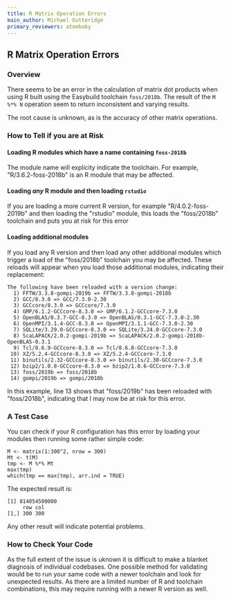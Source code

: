 ```yaml
---
title: R Matrix Operation Errors
main_author: Michael Gutteridge
primary_reviewers: atombaby
---
```


## R Matrix Operation Errors

### Overview

There seems to be an error in the calculation of matrix dot products when using R built using the Easybuild toolchain `foss/2018b`.  The result of the `M %*% N` operation seem to return inconsistent and varying results.

The root cause is unknown, as is the accuracy of other matrix operations.

### How to Tell if you are at Risk

#### Loading R modules which have a name containing `foss-2018b`

The module name will explicity indicate the toolchain. For example, "R/3.6.2-foss-2018b" is an R module that may be affected.

#### Loading _any_ R module and then loading `rstudio`

If you are loading a more current R version, for example "R/4.0.2-foss-2019b" and then loading the "rstudio" module, this loads the "foss/2018b" toolchain and puts you at risk for this error

#### Loading additional modules

If you load any R version and then load any other additional modules which trigger a load of the "foss/2018b" toolchain you may be affected.  These reloads will appear when you load those additional modules, indicating their replacement:

```
The following have been reloaded with a version change:
  1) FFTW/3.3.8-gompi-2019b => FFTW/3.3.8-gompi-2018b
  2) GCC/8.3.0 => GCC/7.3.0-2.30
  3) GCCcore/8.3.0 => GCCcore/7.3.0
  4) GMP/6.1.2-GCCcore-8.3.0 => GMP/6.1.2-GCCcore-7.3.0
  5) OpenBLAS/0.3.7-GCC-8.3.0 => OpenBLAS/0.3.1-GCC-7.3.0-2.30
  6) OpenMPI/3.1.4-GCC-8.3.0 => OpenMPI/3.1.1-GCC-7.3.0-2.30
  7) SQLite/3.29.0-GCCcore-8.3.0 => SQLite/3.24.0-GCCcore-7.3.0
  8) ScaLAPACK/2.0.2-gompi-2019b => ScaLAPACK/2.0.2-gompi-2018b-OpenBLAS-0.3.1
  9) Tcl/8.6.9-GCCcore-8.3.0 => Tcl/8.6.8-GCCcore-7.3.0
 10) XZ/5.2.4-GCCcore-8.3.0 => XZ/5.2.4-GCCcore-7.3.0
 11) binutils/2.32-GCCcore-8.3.0 => binutils/2.30-GCCcore-7.3.0
 12) bzip2/1.0.8-GCCcore-8.3.0 => bzip2/1.0.6-GCCcore-7.3.0
 13) foss/2019b => foss/2018b
 14) gompi/2019b => gompi/2018b
```

In this example, line 13 shows that "foss/2019b" has been reloaded with "foss/2018b", indicating that I may now be at risk for this error.

### A Test Case

You can check if your R configuration has this error by loading your modules then running some rather simple code:

```
M <- matrix(1:300^2, nrow = 300)
Mt <- t(M)
tmp <- M %*% Mt
max(tmp)
which(tmp == max(tmp), arr.ind = TRUE)
```

The expected result is:

```
[1] 814054500000
     row col
[1,] 300 300
```

Any other result will indicate potential problems.

### How to Check Your Code

As the full extent of the issue is uknown it is difficult to make a blanket diagnosis of individual codebases.  One possible method for validating would be to run your same code with a newer toolchain and look for unexpected results. As there are a limited number of R and toolchain combinations, this may require running with a newer R version as well.

